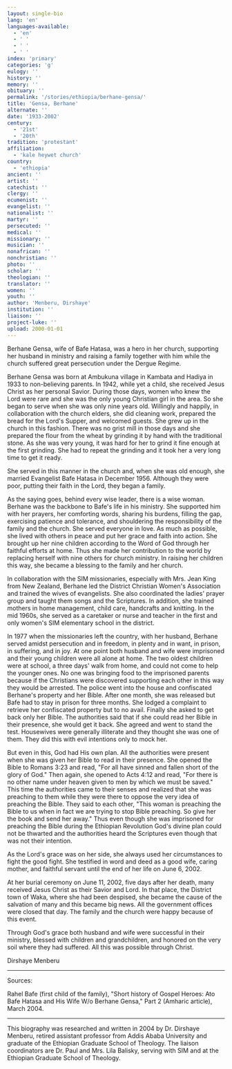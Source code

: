 ```yaml
---
layout: single-bio
lang: 'en'
languages-available:
  - 'en'
  - ' '
  - ' '
  - ' '
index: 'primary'
categories: 'g'
eulogy: ''
history: ''
memory: ''
obituary: ''
permalink: '/stories/ethiopia/berhane-gensa/'
title: 'Gensa, Berhane'
alternate: ''
date: '1933-2002'
century:
  - '21st'
  - '20th'
tradition: 'protestant'
affiliation:
  - 'kale heywet church'
country:
  - 'ethiopia'
ancient: ''
artist: ''
catechist: ''
clergy: ''
ecumenist: ''
evangelist: ''
nationalist: ''
martyr: ''
persecuted: ''
medical: ''
missionary: ''
musician: ''
nonafrican: ''
nonchristian: ''
photo: ''
scholar: ''
theologian: ''
translator: ''
women: ''
youth: ''
author: 'Menberu, Dirshaye'
institution: ''
liaison: ''
project-luke: ''
upload: 2000-01-01
---
```



Berhane Gensa, wife of Bafe Hatasa, was a hero in her church, supporting her husband in ministry and raising a family together with him while the church suffered great persecution under the Dergue Regime.

Berhane Gensa was born at Ambukuna village in Kambata and Hadiya in 1933 to non-believing parents. In 1942, while yet a child, she received Jesus Christ as her personal Savior. During those days, women who knew the Lord were rare and she was the only young Christian girl in the area. So she began to serve when she was only nine years old. Willingly and happily, in collaboration with the church elders, she did cleaning work, prepared the bread for the Lord's Supper, and welcomed guests. She grew up in the church in this fashion. There was no grist mill in those days and she prepared the flour from the wheat by grinding it by hand with the traditional stone. As she was very young, it was hard for her to grind it fine enough at the first grinding. She had to repeat the grinding and it took her a very long time to get it ready.

She served in this manner in the church and, when she was old enough, she married Evangelist Bafe Hatasa in December 1956. Although they were poor, putting their faith in the Lord, they began a family.

As the saying goes, behind every wise leader, there is a wise woman. Berhane was the backbone to Bafe's life in his ministry. She supported him with her prayers, her comforting words, sharing his burdens, filling the gap, exercising patience and tolerance, and shouldering the responsibility of the family and the church. She served everyone in love. As much as possible, she lived with others in peace and put her grace and faith into action. She brought up her nine children according to the Word of God through her faithful efforts at home. Thus she made her contribution to the world by replacing herself with nine others for church ministry. In raising her children this way, she became a blessing to the family and her church.

In collaboration with the SIM missionaries, especially with Mrs. Jean King from New Zealand, Berhane led the District Christian Women's Association and trained the wives  of evangelists. She also coordinated the ladies' prayer group and taught them songs and the Scriptures. In addition, she trained mothers in home management, child care, handcrafts and knitting. In the mid 1960s, she served as a caretaker or nurse and teacher in the first and only women's SIM elementary school in the district.

In 1977 when the missionaries left the country, with her husband, Berhane served amidst persecution and in freedom, in plenty and in want, in prison, in suffering, and in joy. At one point both husband and wife were imprisoned and their young children were all alone at home. The two oldest children were at school, a three days' walk from home, and could not come to help the younger ones. No one was bringing food to the imprisoned parents because if the Christians were discovered supporting each other in this way they would be arrested. The police went into the house and confiscated Berhane's property and her Bible. After one month, she was released but Bafe had to stay in prison for three months. She lodged a complaint to retrieve her confiscated property but to no avail. Finally she asked to get back only her Bible. The authorities said that if she could read her Bible in their presence, she would get it back. She agreed and went to stand the test. Housewives were generally illiterate and they thought she was one of them. They did this with evil intentions only to mock her.

But even in this, God had His own plan. All the authorities were present when she was given her Bible to read in their presence. She opened the Bible to Romans 3:23 and read, "For all have sinned and fallen short of the glory of God." Then again, she opened to Acts 4:12 and read, "For there is no other name under heaven given to men by which we must be saved." This time the authorities came to their senses and realized that she was preaching to them while they were there to oppose the very idea of preaching the Bible. They said to each other, "This woman is preaching the Bible to us when in fact we are trying to stop Bible preaching. So give her the book and send her away." Thus even though she was imprisoned for preaching the Bible during the Ethiopian Revolution God's divine plan could not be thwarted and the authorities heard the Scriptures even though that was not their intention.

As the Lord's grace was on her side, she always used her circumstances to fight the good fight. She testified in word and deed as a good wife, caring mother, and faithful servant until the end of her life on June 6, 2002.

At her burial ceremony on June 11, 2002, five days after her death, many received Jesus Christ as their Savior and Lord. In that place, the District town of Waka, where she had been despised, she became the cause of the salvation of many and this became big news. All the government offices were closed that day. The family and the church were happy because of this event.

Through God's grace both husband and wife were successful in their ministry, blessed with children and grandchildren, and honored on the very soil where they had suffered. All this was possible through Christ.

Dirshaye Menberu

---

Sources:

Rahel Bafe (first child of the family), "Short history of Gospel Heroes: Ato Bafe Hatasa and His Wife W/o Berhane Gensa," Part 2 (Amharic article), March 2004.

---

This biography was researched and written in 2004 by Dr. Dirshaye Menberu, retired assistant professor from Addis Ababa University and graduate of the Ethiopian Graduate School of Theology. The liaison coordinators are Dr. Paul and Mrs. Lila Balisky, serving with SIM and at the Ethiopian Graduate School of Theology.
